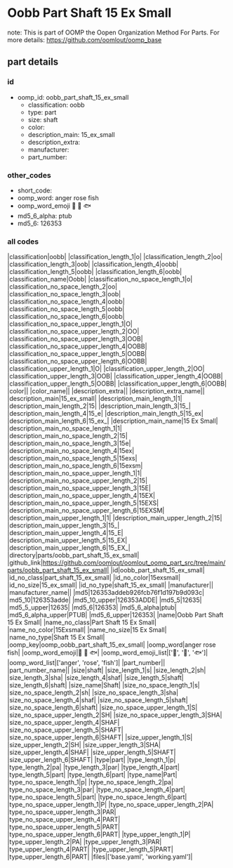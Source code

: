 # Oobb Part Shaft 15 Ex Small  

note: This is part of OOMP the Oopen Organization Method For Parts. For more details: https://github.com/oomlout/oomp_base

##  part details





### id
* oomp_id: oobb_part_shaft_15_ex_small
  * classification: oobb
  * type: part
  * size: shaft
  * color: 
  * description_main: 15_ex_small
  * description_extra: 
  * manufacturer: 
  * part_number: 

### other_codes
* short_code: 
* oomp_word: anger rose fish
* oomp_word_emoji :anger: :rose: :fish:
* md5_6_alpha: ptub
* md5_6: 126353

### all codes 
|classification|oobb|
|classification_length_1|o|
|classification_length_2|oo|
|classification_length_3|oob|
|classification_length_4|oobb|
|classification_length_5|oobb|
|classification_length_6|oobb|
|classification_name|Oobb|
|classification_no_space_length_1|o|
|classification_no_space_length_2|oo|
|classification_no_space_length_3|oob|
|classification_no_space_length_4|oobb|
|classification_no_space_length_5|oobb|
|classification_no_space_length_6|oobb|
|classification_no_space_upper_length_1|O|
|classification_no_space_upper_length_2|OO|
|classification_no_space_upper_length_3|OOB|
|classification_no_space_upper_length_4|OOBB|
|classification_no_space_upper_length_5|OOBB|
|classification_no_space_upper_length_6|OOBB|
|classification_upper_length_1|O|
|classification_upper_length_2|OO|
|classification_upper_length_3|OOB|
|classification_upper_length_4|OOBB|
|classification_upper_length_5|OOBB|
|classification_upper_length_6|OOBB|
|color||
|color_name||
|description_extra||
|description_extra_name||
|description_main|15_ex_small|
|description_main_length_1|1|
|description_main_length_2|15|
|description_main_length_3|15_|
|description_main_length_4|15_e|
|description_main_length_5|15_ex|
|description_main_length_6|15_ex_|
|description_main_name|15 Ex Small|
|description_main_no_space_length_1|1|
|description_main_no_space_length_2|15|
|description_main_no_space_length_3|15e|
|description_main_no_space_length_4|15ex|
|description_main_no_space_length_5|15exs|
|description_main_no_space_length_6|15exsm|
|description_main_no_space_upper_length_1|1|
|description_main_no_space_upper_length_2|15|
|description_main_no_space_upper_length_3|15E|
|description_main_no_space_upper_length_4|15EX|
|description_main_no_space_upper_length_5|15EXS|
|description_main_no_space_upper_length_6|15EXSM|
|description_main_upper_length_1|1|
|description_main_upper_length_2|15|
|description_main_upper_length_3|15_|
|description_main_upper_length_4|15_E|
|description_main_upper_length_5|15_EX|
|description_main_upper_length_6|15_EX_|
|directory|parts/oobb_part_shaft_15_ex_small|
|github_link|https://github.com/oomlout/oomlout_oomp_part_src/tree/main/parts/oobb_part_shaft_15_ex_small|
|id|oobb_part_shaft_15_ex_small|
|id_no_class|part_shaft_15_ex_small|
|id_no_color|15exsmall|
|id_no_size|15_ex_small|
|id_no_type|shaft_15_ex_small|
|manufacturer||
|manufacturer_name||
|md5|126353addeb926fcb76f1d197b9d093c|
|md5_10|126353adde|
|md5_10_upper|126353ADDE|
|md5_5|12635|
|md5_5_upper|12635|
|md5_6|126353|
|md5_6_alpha|ptub|
|md5_6_alpha_upper|PTUB|
|md5_6_upper|126353|
|name|Oobb Part Shaft 15 Ex Small|
|name_no_class|Part Shaft 15 Ex Small|
|name_no_color|15Exsmall|
|name_no_size|15 Ex Small|
|name_no_type|Shaft 15 Ex Small|
|oomp_key|oomp_oobb_part_shaft_15_ex_small|
|oomp_word|anger rose fish|
|oomp_word_emoji|:anger: :rose: :fish:|
|oomp_word_emoji_list|[':anger:', ':rose:', ':fish:']|
|oomp_word_list|['anger', 'rose', 'fish']|
|part_number||
|part_number_name||
|size|shaft|
|size_length_1|s|
|size_length_2|sh|
|size_length_3|sha|
|size_length_4|shaf|
|size_length_5|shaft|
|size_length_6|shaft|
|size_name|Shaft|
|size_no_space_length_1|s|
|size_no_space_length_2|sh|
|size_no_space_length_3|sha|
|size_no_space_length_4|shaf|
|size_no_space_length_5|shaft|
|size_no_space_length_6|shaft|
|size_no_space_upper_length_1|S|
|size_no_space_upper_length_2|SH|
|size_no_space_upper_length_3|SHA|
|size_no_space_upper_length_4|SHAF|
|size_no_space_upper_length_5|SHAFT|
|size_no_space_upper_length_6|SHAFT|
|size_upper_length_1|S|
|size_upper_length_2|SH|
|size_upper_length_3|SHA|
|size_upper_length_4|SHAF|
|size_upper_length_5|SHAFT|
|size_upper_length_6|SHAFT|
|type|part|
|type_length_1|p|
|type_length_2|pa|
|type_length_3|par|
|type_length_4|part|
|type_length_5|part|
|type_length_6|part|
|type_name|Part|
|type_no_space_length_1|p|
|type_no_space_length_2|pa|
|type_no_space_length_3|par|
|type_no_space_length_4|part|
|type_no_space_length_5|part|
|type_no_space_length_6|part|
|type_no_space_upper_length_1|P|
|type_no_space_upper_length_2|PA|
|type_no_space_upper_length_3|PAR|
|type_no_space_upper_length_4|PART|
|type_no_space_upper_length_5|PART|
|type_no_space_upper_length_6|PART|
|type_upper_length_1|P|
|type_upper_length_2|PA|
|type_upper_length_3|PAR|
|type_upper_length_4|PART|
|type_upper_length_5|PART|
|type_upper_length_6|PART|
|files|['base.yaml', 'working.yaml']|
